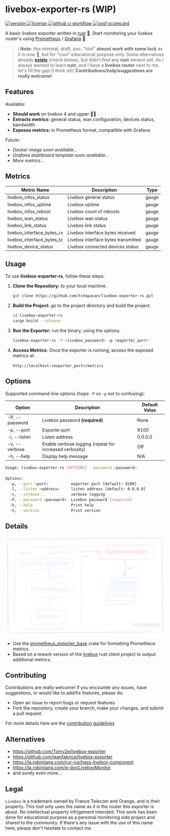 # livebox-exporter-rs (️WIP)

<p>
    <a href="https://github.com/tchapacan/livebox-exporter-rs">
        <img src="https://img.shields.io/badge/dynamic/toml?url=https://raw.githubusercontent.com/tchapacan/livebox-exporter-rs/master/Cargo.toml&query=$.package.version&style=for-the-badge&label=Version" alt="version">
    </a>
    <a href="https://github.com/tchapacan/livebox-exporter-rs/blob/main/LICENSE">
        <img src="https://img.shields.io/github/license/tchapacan/livebox-exporter-rs.svg?style=for-the-badge" alt="license">
    </a>
    <a href="https://github.com/tchapacan/livebox-exporter-rs/actions?query=workflow%3A%22Code%20Checks%22">
        <img src="https://img.shields.io/github/actions/workflow/status/tchapacan/livebox-exporter-rs/code-checks.yml?style=for-the-badge" alt="github ci workflow">
    </a>
    <a href="https://api.securityscorecards.dev/projects/github.com/tchapacan/livebox-exporter-rs">
      <img src="https://api.securityscorecards.dev/projects/github.com/tchapacan/livebox-exporter-rs/badge?style=for-the-badge" alt="ossf scorecard">
    </a>
</p>

A basic livebox exporter written in [rust](https://doc.rust-lang.org/book/title-page.html) 🦀. Start monitoring your livebox router's using [Prometheus](https://github.com/prometheus/prometheus) / [Grafana](https://github.com/grafana/grafana) 💪.

> ℹ️ **Note:** this minimal, draft, poc, "tool" **almost work with some luck** as it is now 🤞, but for "cool" educational purpose only. Some alternatives already **[exists](#alternative)** (check below), but didn't find any **rust** version yet. As I always wanted to learn **rust**, and I have a **livebox router** next to me, let's fill the gap (I think lol)! **Contributions/help/suggestions are really welcome!**


## Features

Available:

- **Should work** on livebox 4 and upper 🤷🏻‍
- **Extracts metrics:** general status, wan configuration, devices status, bandwidth
- **Exposes metrics:** in Prometheus format, compatible with Grafana

Future:

- *Docker image soon available...*
- *Grafana dashboard template soon available...*
- *More metrics...*


## Metrics

| **Metric Name**                   | **Description**                         | **Type**  |
|-------------------------------|-------------------------------------|-------|
| livebox_infos_status         | Livebox general status              | gauge |
| livebox_infos_uptime         | Livebox uptime                      | gauge |
| livebox_infos_reboot         | Livebox count of reboots            | gauge |
| livebox_wan_status           | Livebox wan status                  | gauge |
| livebox_link_status          | Livebox link status                 | gauge |
| livebox_interface_bytes_rx  | Livebox interface bytes received    | gauge |
| livebox_interface_bytes_tx  | Livebox interface bytes transmitted | gauge |
| livebox_device_status        | Livebox connected devices status    | gauge |


## Usage

To use **livebox-exporter-rs**, follow these steps:

1. **Clone the Repository:** to your local machine.

   ```bash
   git clone https://github.com/tchapacan/livebox-exporter-rs.git
   ```

2. **Build the Project:** go to the project directory and build the project.

    ```bash
    cd livebox-exporter-rs
    cargo build --release
    ```

3. **Run the Exporter:** run the binary, using the options.

    ```bash
    livebox-exporter-rs -P <livebox_password> -p <exporter_port>
    ```

4. **Access Metrics:** Once the exporter is running, access the exposed metrics at:

   `http://localhost:<exporter_port>/metrics`


## Options

Supported command-line options (hope `-P` vs `-p` not to confusing):

| Option                 | Description                                   | Default Value |
|------------------------|-----------------------------------------------|---------------|
| -P, --password <password> | Livebox password **(required)**                 | None          |
| -p, --port <port>         | Exporter port                                 | 9100          |
| -l, --listen <address>    | Listen address                                | 0.0.0.0       |
| -v, --verbose             | Enable verbose logging (repeat for increased verbosity) | Off     |
| -h, --help                | Display help message                         | N/A           |

```bash
Usage: livebox-exporter-rs [OPTIONS] --password <password>

Options:
  -p, --port <port>          exporter port [default: 9100]
  -l, --listen <address>     listen address [default: 0.0.0.0]
  -v, --verbose...           verbose logging
  -P, --password <password>  Livebox password [required]
  -h, --help                 Print help
  -V, --version              Print version
```

## Details

![overview schema](./images/livebox-exporter-rs_details.svg)

- Use the [prometheus_exporter_base](https://github.com/MindFlavor/prometheus_exporter_base) crate for formatting Prometheus metrics.
- Based on a rework version of the [livebox](https://crates.io/crates/livebox/) rust client project to output additional metrics.

## Contributing

Contributions are really welcome! If you encounter any issues, have suggestions, or would like to add/fix features, please do:

- Open an issue to report bugs or request features.
- Fork the repository, create your branch, make your changes, and submit a pull request.

For more details here are the [contribution guidelines](CONTRIBUTING.md)


## Alternatives

- https://github.com/Tomy2e/livebox-exporter
- https://github.com/jeanfabrice/livebox-exporter
- https://la.robinjiang.com/cyr-ius/hass-livebox-component
- https://la.robinjiang.com/p-dor/LiveboxMonitor
- and surely even more...


## Legal

`Livebox` is a trademark owned by France Telecom and Orange, and is their property. This tool only uses the name as it is the router this exporter is about. No intellectual property infrigement intended. This work has been done for educational purpose as a personal monitoring side project and shared to the community. If there's any issue with the use of this name here, please don't hesitate to contact me.
